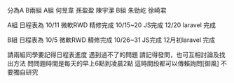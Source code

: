 分為A B兩組
A組 
何昱韋 孫盈盈 陳宇潔
B組 
朱勁屹 徐崎君

A組 
日程表為 
10/11 微軟RWD 精修完成
10/15~20 JS完成
12/20 laravel 完成

B組
日程表為
10/5 微軟RWD 精修完成
10/26~31 JS完成
12月初laravel 完成

請兩組同學要記得日程表進度 
遇到過不了的問題 請記得發問，也可互相討論及找出方法 問問題時間是每天的早上6點到凌晨2點 這時間段都可以傳賴詢問[御風] 
不要獨自研究